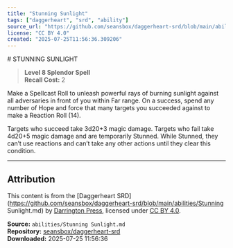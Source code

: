```yaml
---
title: "Stunning Sunlight"
tags: ["daggerheart", "srd", "ability"]
source_url: "https://github.com/seansbox/daggerheart-srd/blob/main/abilities/Stunning Sunlight.md"
license: "CC BY 4.0"
created: "2025-07-25T11:56:36.309206"
---
```


﻿# STUNNING SUNLIGHT

> **Level 8 Splendor Spell**  
> **Recall Cost:** 2

Make a Spellcast Roll to unleash powerful rays of burning sunlight against all adversaries in front of you within Far range. On a success, spend any number of Hope and force that many targets you succeeded against to make a Reaction Roll (14).

Targets who succeed take 3d20+3 magic damage. Targets who fail take 4d20+5 magic damage and are temporarily Stunned. While Stunned, they can’t use reactions and can’t take any other actions until they clear this condition.

---

## Attribution

This content is from the [Daggerheart SRD](https://github.com/seansbox/daggerheart-srd/blob/main/abilities/Stunning Sunlight.md) by [Darrington Press](https://darringtonpress.com/), licensed under [CC BY 4.0](https://creativecommons.org/licenses/by/4.0/).

**Source:** `abilities/Stunning Sunlight.md`  
**Repository:** [seansbox/daggerheart-srd](https://github.com/seansbox/daggerheart-srd)  
**Downloaded:** 2025-07-25 11:56:36

